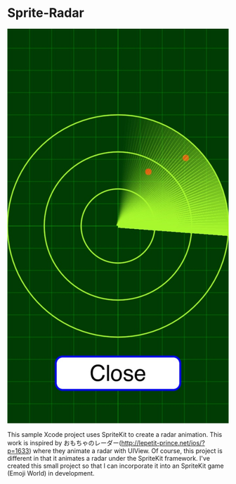 # Sprite-Radar
![](screenshots/spriteradar.jpg)

This sample Xcode project uses SpriteKit to create a radar animation.  This work is inspired by おもちゃのレーダー(http://lepetit-prince.net/ios/?p=1633) where they animate a radar with UIView.  Of course, this project is different in that it animates a radar under the SpriteKit framework.  I've created this small project so that I can incorporate it into an SpriteKit game (Emoji World) in development.
